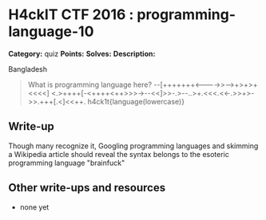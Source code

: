 # H4ckIT CTF 2016 : programming-language-10

**Category:** quiz
**Points:**
**Solves:**
**Description:**

Bangladesh

> What is programming language here?  --[+++++++<---->>-->+>+>+<<<<] <.>++++[-<++++<++>>>->--<<]>>-.>--..>+.<<<.<<-.>>+>->>.+++[.<]<<++.  h4ck1t{language(lowercase)}

## Write-up

Though many recognize it, Googling programming languages and skimming a Wikipedia article should reveal the syntax belongs to the esoteric programming language "brainfuck"

## Other write-ups and resources

* none yet
